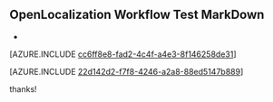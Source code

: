 ## OpenLocalization Workflow Test MarkDown
* 

[AZURE.INCLUDE [cc6ff8e8-fad2-4c4f-a4e3-8f146258de31](calleeMd1.md)]



[AZURE.INCLUDE [22d142d2-f7f8-4246-a2a8-88ed5147b889](calleeMd2.md)]

 
thanks!